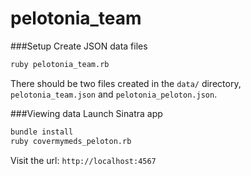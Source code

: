 # pelotonia_team

###Setup
Create JSON data files
```bash
ruby pelotonia_team.rb
```
There should be two files created in the `data/` directory, `pelotonia_team.json` and `pelotonia_peloton.json`.

###Viewing data
Launch Sinatra app
```bash
bundle install
ruby covermymeds_peloton.rb
```
Visit the url: `http://localhost:4567`
